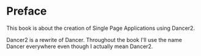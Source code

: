 # Preface

This book is about the creation of Single Page Applications using Dancer2.

Dancer2 is a rewrite of Dancer. Throughout the book I'll use the name Dancer everywhere even though I actually mean Dancer2.

